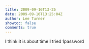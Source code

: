 ```yaml
---
title: 2009-09-16T13-25
date: 2009-09-16T13:25:04Z
author: Lee Turner
showtoc: false
comments: true
---
```


I think it is about time I tried 1password

